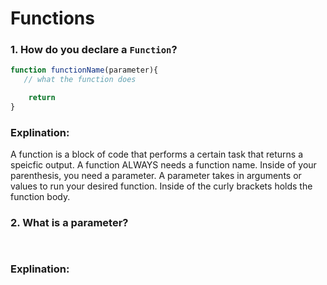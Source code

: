 # Functions

### 1. **How do you declare a `Function`?**

```js
function functionName(parameter){
   // what the function does

    return
}

```

### Explination:

A function is a block of code that performs a certain task that returns a speicfic output. A function ALWAYS needs a function name. Inside of your parenthesis, you need a parameter. A parameter takes in arguments or values to run your desired function. Inside of the curly brackets holds the function body.

### 2. **What is a parameter?**

```


```

### Explination:


